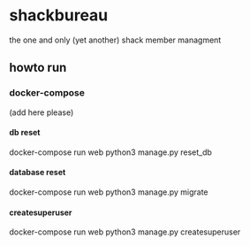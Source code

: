 # shackbureau
the one and only (yet another) shack member managment




## howto run

### docker-compose

(add here please)

#### db reset
docker-compose run web python3 manage.py reset_db

#### database reset
docker-compose run web python3 manage.py migrate

#### createsuperuser
docker-compose run web python3 manage.py createsuperuser
